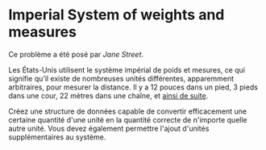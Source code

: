 # Imperial System of weights and measures

Ce problème a été posé par *Jane Street*.

Les États-Unis utilisent le système impérial de poids et mesures, ce qui
signifie qu’il existe de nombreuses unités différentes, apparemment
arbitraires, pour mesurer la distance. Il y a 12 pouces dans un pied,
3 pieds dans une cour, 22 mètres dans une chaîne, et 
[ainsi de suite](https://en.wikipedia.org/wiki/Imperial_units#Length).

Créez une structure de données capable de convertir efficacement une certaine 
quantité d'une unité en la quantité correcte de n'importe quelle autre unité.
Vous devez également permettre l'ajout d'unités supplémentaires au système.

